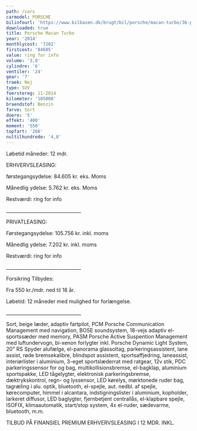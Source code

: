 ```yaml
---
path: /cars
carmodel: PORSCHE
bilinfourl: 'https://www.bilbasen.dk/brugt/bil/porsche/macan-turbo/36-pdk-5d/4175001'
downloaded: true
title: Porsche Macan Turbo
year: '2014'
monthlycost: '7202'
firstcost: '84605'
value: ring for info
volume: '3,0'
cylindre: '6'
ventiler: '24'
gear: '7'
traek: Nej
type: SUV
foerstereg: 11-2014
kilometer: '105000'
braendstof: Benzin
farve: Sort
doere: '5'
effekt: '400'
moment: '550'
topfart: '266'
nultilhundrede: '4,8'
---
```

Løbetid måneder: 12 mdr.

ERHVERVSLEASING:

førstegangsydelse: 84.605 kr. eks. Moms 

Månedlig ydelse: 5.762 kr. eks. Moms

Restværdi: ring for info

\_\_\_\_\_\_\_\_\_\_\_\_\_\_\_\_\_\_\_\_\_\_\_\_\_\_\_\_\_\_\_\_

PRIVATLEASING:

Førstegangsydelse: 105.756 kr. inkl. moms

Månedlig ydelse: 7.202 kr. inkl. moms

Restværdi: ring for info

\_\_\_\_\_\_\_\_\_\_\_\_\_\_\_\_\_\_\_\_\_\_\_\_\_\_\_\_\_\_\_\_

Forsikring Tilbydes:

Fra 550 kr./mdr. ned til 18 år. 

Løbetid: 12 måneder med mulighed for forlængelse.

\_\_\_\_\_\_\_\_\_\_\_\_\_\_\_\_\_\_\_\_\_\_\_\_\_\_\_\_\_\_\_\_

Sort, beige læder, adaptiv fartpilot, PCM Porsche Communication Management med navigation, BOSE soundsystem, 18-vejs adaptiv el-sportssæder med memory, PASM Porsche Active Suspention Management med luftundervogn, bi-xenon forlygter inkl. Porsche Dynamic Light System, 20" RS Spyder alufælge, el-panorama glassoltag, parkeringsassistent, lane assist, røde bremsekalibre, blindspot assistent, sportsaffjedring, laneassist, interiørlister i aluminium, 3-eget sportslæderrat med ratgear, 12v stik, PDC parkeringssensor for og bag, multikollisionsbremse, el-bagklap, aluminium sportspakke, LED tågelygter, elektronisk parkeringsbremse, dæktrykskontrol, regn- og lyssensor, LED kørelys, mørktonede ruder bag, tagræling i alu. optik, bluetooth, el-spejle, aut. nedbl. af spejle, kørecomputer, himmel i alcantara, indstigningslister i aluminium, kopholder, larkeret diffusor, LED baglygter, fjernbetjent centrallås, el-klapbare spejle, ISOFIX, klimaautomatik, start/stop system, 4x el-ruder, sædevarme, bluetooth, m.m.

TILBUD PÅ FINANSIEL PREMIUM ERHVERVSLEASING I 12 MDR. INKL.
